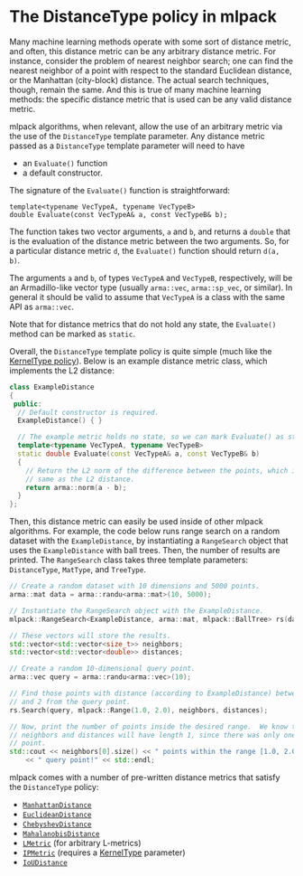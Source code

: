 # The DistanceType policy in mlpack

Many machine learning methods operate with some sort of distance metric, and
often, this distance metric can be any arbitrary distance metric.  For instance,
consider the problem of nearest neighbor search; one can find the nearest
neighbor of a point with respect to the standard Euclidean distance, or the
Manhattan (city-block) distance.  The actual search techniques, though, remain
the same.  And this is true of many machine learning methods: the specific
distance metric that is used can be any valid distance metric.

mlpack algorithms, when relevant, allow the use of an arbitrary metric via the
use of the `DistanceType` template parameter.  Any distance metric passed as a
`DistanceType` template parameter will need to have

 - an `Evaluate()` function
 - a default constructor.

The signature of the `Evaluate()` function is straightforward:

```
template<typename VecTypeA, typename VecTypeB>
double Evaluate(const VecTypeA& a, const VecTypeB& b);
```

The function takes two vector arguments, `a` and `b`, and returns a `double`
that is the evaluation of the distance metric between the two arguments.  So,
for a particular distance metric `d`, the `Evaluate()` function should return
`d(a, b)`.

The arguments `a` and `b`, of types `VecTypeA` and `VecTypeB`, respectively,
will be an Armadillo-like vector type (usually `arma::vec`, `arma::sp_vec`, or
similar).  In general it should be valid to assume that `VecTypeA` is a class
with the same API as `arma::vec`.

Note that for distance metrics that do not hold any state, the `Evaluate()`
method can be marked as `static`.

Overall, the `DistanceType` template policy is quite simple (much like the
[KernelType policy](kernels.md)).  Below is an example distance metric class,
which implements the L2 distance:

```c++
class ExampleDistance
{
 public:
  // Default constructor is required.
  ExampleDistance() { }

  // The example metric holds no state, so we can mark Evaluate() as static.
  template<typename VecTypeA, typename VecTypeB>
  static double Evaluate(const VecTypeA& a, const VecTypeB& b)
  {
    // Return the L2 norm of the difference between the points, which is the
    // same as the L2 distance.
    return arma::norm(a - b);
  }
};
```

Then, this distance metric can easily be used inside of other mlpack algorithms.
For example, the code below runs range search on a random dataset with the
`ExampleDistance`, by instantiating a `RangeSearch` object that uses the
`ExampleDistance` with ball trees.  Then, the number of results are printed.
The `RangeSearch` class takes three template parameters: `DistanceType`,
`MatType`, and `TreeType`.

```c++
// Create a random dataset with 10 dimensions and 5000 points.
arma::mat data = arma::randu<arma::mat>(10, 5000);

// Instantiate the RangeSearch object with the ExampleDistance.
mlpack::RangeSearch<ExampleDistance, arma::mat, mlpack::BallTree> rs(data);

// These vectors will store the results.
std::vector<std::vector<size_t>> neighbors;
std::vector<std::vector<double>> distances;

// Create a random 10-dimensional query point.
arma::vec query = arma::randu<arma::vec>(10);

// Find those points with distance (according to ExampleDistance) between 1
// and 2 from the query point.
rs.Search(query, mlpack::Range(1.0, 2.0), neighbors, distances);

// Now, print the number of points inside the desired range.  We know that
// neighbors and distances will have length 1, since there was only one query
// point.
std::cout << neighbors[0].size() << " points within the range [1.0, 2.0] of the"
    << " query point!" << std::endl;
```

mlpack comes with a number of pre-written distance metrics that satisfy the
`DistanceType` policy:

 - [`ManhattanDistance`](../user/core.md#lmetric)
 - [`EuclideanDistance`](../user/core.md#lmetric)
 - [`ChebyshevDistance`](../user/core.md#lmetric)
 - [`MahalanobisDistance`](../user/core.md#mahalanobisdistance)
 - [`LMetric`](../user/core.md#lmetric) (for arbitrary L-metrics)
 - [`IPMetric`](../user/core.md#ipmetrickerneltype) (requires a
   [KernelType](kernels.md) parameter)
 - [`IoUDistance`](../user/core.md#ioudistance)

